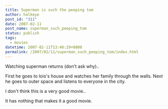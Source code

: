 ```yaml
---
title: Superman is such the peeping tom
author: halkeye
post_id: "311"
date: 2007-02-11
post_name: superman_such_peeping_tom
status: publish
tags:
  - movies
datetime: 2007-02-11T13:46:29+0800
permalink: /2007/02/11/superman_such_peeping_tom/index.html
---
```


Watching superman returns (don't ask why)..

First he goes to lois's house and watches her family through the walls. Next he goes to outer space and listens to everyone in the city.

I don't think this is a very good movie..

It has nothing that makes it a good movie.

